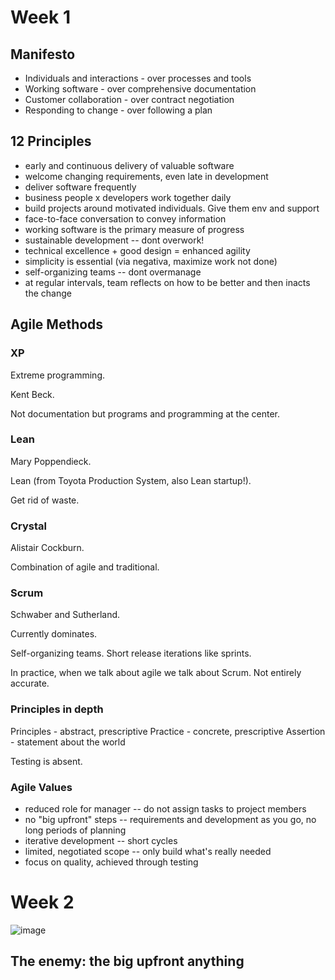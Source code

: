 # Week 1

## Manifesto

* Individuals and interactions - over processes and tools
* Working software - over comprehensive documentation
* Customer collaboration - over contract negotiation
* Responding to change - over following a plan

## 12 Principles

* early and continuous delivery of valuable software 
* welcome changing requirements, even late in development
* deliver software frequently
* business people x developers work together daily
* build projects around motivated individuals. Give them env and support
* face-to-face conversation to convey information
* working software is the primary measure of progress
* sustainable development -- dont overwork!
* technical excellence + good design = enhanced agility 
* simplicity is essential (via negativa, maximize work not done)
* self-organizing teams -- dont overmanage
* at regular intervals, team reflects on how to be better and then inacts the change

## Agile Methods

### XP

Extreme programming. 

Kent Beck. 

Not documentation but programs and programming at the center. 

### Lean

Mary Poppendieck.

Lean (from Toyota Production System, also Lean startup!).

Get rid of waste.

### Crystal

Alistair Cockburn.

Combination of agile and traditional.

### Scrum

Schwaber and Sutherland.

Currently dominates.

Self-organizing teams. Short release iterations like sprints.

In practice, when we talk about agile we talk about Scrum. Not entirely accurate.

### Principles in depth

Principles - abstract, prescriptive
Practice - concrete, prescriptive
Assertion - statement about the world

Testing is absent.

### Agile Values

* reduced role for manager -- do not assign tasks to project members
* no "big upfront" steps -- requirements and development as you go, no long periods of planning
* iterative development -- short cycles
* limited, negotiated scope -- only build what's really needed
* focus on quality, achieved through testing

# Week 2

![image](https://user-images.githubusercontent.com/3739702/37384578-ab8c72d2-278a-11e8-8d5b-4b5ed55c4385.png)

## The enemy: the big upfront anything

